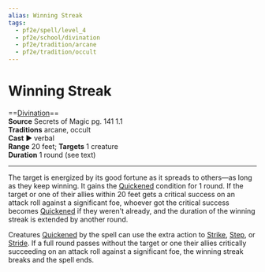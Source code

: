 ```yaml
---
alias: Winning Streak
tags:
  - pf2e/spell/level_4
  - pf2e/school/divination
  - pf2e/tradition/arcane
  - pf2e/tradition/occult
---
```


# Winning Streak

==[Divination](Divination.md)==  
__Source__ Secrets of Magic pg. 141 1.1  
**Traditions** arcane, occult  
**Cast** ► verbal  
**Range** 20 feet; **Targets** 1 creature  
**Duration** 1 round (see text)

---

The target is energized by its good fortune as it spreads to others—as long as they keep winning. It gains the [Quickened](Quickened.md) condition for 1 round. If the target or one of their allies within 20 feet gets a critical success on an attack roll against a significant foe, whoever got the critical success becomes [Quickened](Quickened.md) if they weren't already, and the duration of the winning streak is extended by another round.

Creatures [Quickened](Quickened.md) by the spell can use the extra action to [Strike](Strike.md), [Step](Step.md), or [Stride](Stride.md). If a full round passes without the target or one their allies critically succeeding on an attack roll against a significant foe, the winning streak breaks and the spell ends.
